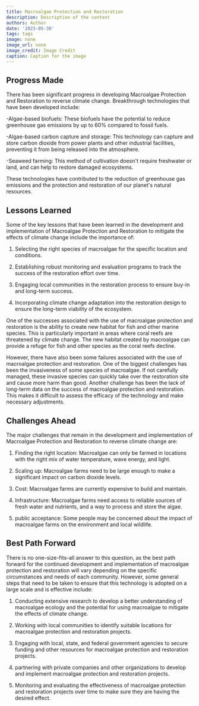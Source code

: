 ```yaml
---
title: Macroalgae Protection and Restoration
description: Description of the content
authors: Author
date: '2023-05-30'
tags: tags
image: none
image_url: none
image_credit: Image Credit
caption: Caption for the image
---
```


## Progress Made

There has been significant progress in developing Macroalgae Protection and Restoration to reverse climate change. Breakthrough technologies that have been developed include:

-Algae-based biofuels: These biofuels have the potential to reduce greenhouse gas emissions by up to 60% compared to fossil fuels.

-Algae-based carbon capture and storage: This technology can capture and store carbon dioxide from power plants and other industrial facilities, preventing it from being released into the atmosphere.

-Seaweed farming: This method of cultivation doesn't require freshwater or land, and can help to restore damaged ecosystems.

These technologies have contributed to the reduction of greenhouse gas emissions and the protection and restoration of our planet's natural resources.

## Lessons Learned

Some of the key lessons that have been learned in the development and implementation of Macroalgae Protection and Restoration to mitigate the effects of climate change include the importance of:

1. Selecting the right species of macroalgae for the specific location and conditions.

2. Establishing robust monitoring and evaluation programs to track the success of the restoration effort over time.

3. Engaging local communities in the restoration process to ensure buy-in and long-term success.

4. Incorporating climate change adaptation into the restoration design to ensure the long-term viability of the ecosystem.

One of the successes associated with the use of macroalgae protection and restoration is the ability to create new habitat for fish and other marine species. This is particularly important in areas where coral reefs are threatened by climate change. The new habitat created by macroalgae can provide a refuge for fish and other species as the coral reefs decline.

However, there have also been some failures associated with the use of macroalgae protection and restoration. One of the biggest challenges has been the invasiveness of some species of macroalgae. If not carefully managed, these invasive species can quickly take over the restoration site and cause more harm than good. Another challenge has been the lack of long-term data on the success of macroalgae protection and restoration. This makes it difficult to assess the efficacy of the technology and make necessary adjustments.

## Challenges Ahead

The major challenges that remain in the development and implementation of Macroalgae Protection and Restoration to reverse climate change are:

1. Finding the right location: Macroalgae can only be farmed in locations with the right mix of water temperature, wave energy, and light.

2. Scaling up: Macroalgae farms need to be large enough to make a significant impact on carbon dioxide levels.

3. Cost: Macroalgae farms are currently expensive to build and maintain.

4. Infrastructure: Macroalgae farms need access to reliable sources of fresh water and nutrients, and a way to process and store the algae.

5. public acceptance: Some people may be concerned about the impact of macroalgae farms on the environment and local wildlife.

## Best Path Forward

There is no one-size-fits-all answer to this question, as the best path forward for the continued development and implementation of macroalgae protection and restoration will vary depending on the specific circumstances and needs of each community. However, some general steps that need to be taken to ensure that this technology is adopted on a large scale and is effective include:

1. Conducting extensive research to develop a better understanding of macroalgae ecology and the potential for using macroalgae to mitigate the effects of climate change.

2. Working with local communities to identify suitable locations for macroalgae protection and restoration projects.

3. Engaging with local, state, and federal government agencies to secure funding and other resources for macroalgae protection and restoration projects.

4. partnering with private companies and other organizations to develop and implement macroalgae protection and restoration projects.

5. Monitoring and evaluating the effectiveness of macroalgae protection and restoration projects over time to make sure they are having the desired effect.
